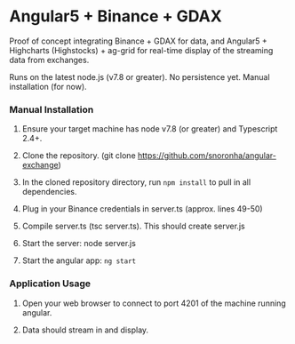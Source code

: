 # Angular5 + Binance + GDAX

Proof of concept integrating Binance + GDAX for data, and Angular5 + Highcharts (Highstocks) + ag-grid for real-time display of the streaming data from exchanges. 

Runs on the latest node.js (v7.8 or greater). No persistence yet. Manual installation (for now).

### Manual Installation

1. Ensure your target machine has node v7.8 (or greater) and Typescript 2.4+.

2. Clone the repository. (git clone https://github.com/snoronha/angular-exchange)

3. In the cloned repository directory, run `npm install` to pull in all dependencies.

4. Plug in your Binance credentials in server.ts (approx. lines 49-50)

5. Compile server.ts (tsc server.ts). This should create server.js

5. Start the server: node server.js

6. Start the angular app: `ng start`

### Application Usage

1. Open your web browser to connect to port 4201 of the machine running angular.

2. Data should stream in and display.


